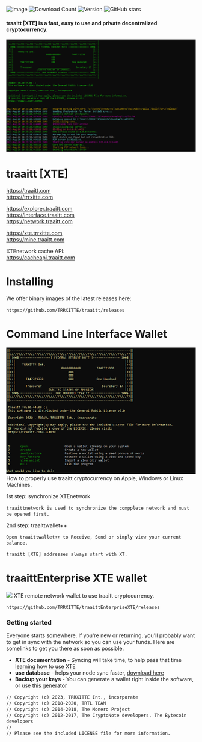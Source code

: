 ![image](https://github.com/TRRXITTE/traaitt/blob/master/docs/XTE.png)
![Download Count](https://img.shields.io/github/downloads/TRRXITTE/traaitt/total.svg)
![Version](https://img.shields.io/github/v/release/TRRXITTE/traaitt)
![GitHub stars](https://img.shields.io/github/stars/TRRXITTE/traaitt?label=Github%20Stars)
#### traaitt [XTE] is a fast, easy to use and private decentralized cryptocurrency.
<!--
[![Discord](https://img.shields.io/discord/388915017187328002?label=traaittXTE%20Discord)](https://discord.gg/cXJBsJ6) [![GitHub All Releases](https://img.shields.io/github/downloads/TRRXITTE/traaitt/total?label=Downloads)](https://github.com/TRRXITTE/traaitt/releases) [![GitHub contributors](https://img.shields.io/github/contributors-anon/TRRXITTE/traaitt?label=Contributors)](https://github.com/TRRXITTE/traaitt/graphs/contributors) [![GitHub issues](https://img.shields.io/github/issues/TRRXITTE/traaitt?label=Issues)](https://github.com/TRRXITTE/traaitt/issues) ![GitHub stars](https://img.shields.io/github/stars/TRRXITTE/traaitt?label=Github%20Stars)
-->
<img src="https://github.com/TRRXITTE/traaitt/blob/master/include/XTEterminal.png">

# traaitt [XTE]

https://traaitt.com  
https://trrxitte.com

https://explorer.traaitt.com    
https://interface.traaitt.com  
https://network.traaitt.com  

https://xte.trrxitte.com    
https://mine.traaitt.com  
  
XTEnetwork cache API:  
https://cacheapi.traaitt.com  


# Installing

We offer binary images of the latest releases here: 
```
https://github.com/TRRXITTE/traaitt/releases
```


# Command Line Interface Wallet
<img src="https://github.com/TRRXITTE/traaitt/blob/master/include/XTEwallet.png">
How to properly use traaitt cryptocurrency on Apple, Windows or Linux Machines.

1st step: synchronize XTEnetwork
```
traaittnetwork is used to synchronize the compplete network and must be opened first.
```
2nd step: traaittwallet++
```
Open traaittwallet++ to Receive, Send or simply view your current balance.
````
```
traaitt [XTE] addresses always start with XT.
```

# traaittEnterprise XTE wallet
<img src="https://github.com/TRRXITTE/traaitt/blob/master/include/XTEenterprise.png">
XTE remote network wallet to use traaitt cryptocurrency.

```
https://github.com/TRRXITTE/traaittEnterpriseXTE/releases
```

### Getting started

Everyone starts somewhere. If you're new or returning, you'll probably want to get in sync with the network so you can use your funds. Here are somelinks to get you there as soon as possible.

-   **XTE documentation** - Syncing will take time, to help pass that time [learning how to use XTE](https://documentation.trrxitte.com/)
-   **use database** - helps your node sync faster, [download here](https://traaitt.com/binaries)
-   **Backup your keys** - You can generate a wallet right inside the software, or use [this generator](https://explorer.traaitt.com/#paperwallet)



```
// Copyright (c) 2023, TRRXITTE Int., incorporate
// Copyright (c) 2018-2020, TRTL TEAM
// Copyright (c) 2014-2018, The Monero Project
// Copyright (c) 2012-2017, The CryptoNote developers, The Bytecoin developers
//
// Please see the included LICENSE file for more information.
```
